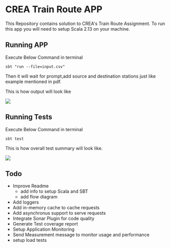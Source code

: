 CREA Train Route APP
==========================

This Repository contains solution to CREA's Train Route Assignment.
To run this app you will need to setup Scala 2.13 on your machine.

Running APP
----------
Execute Below Command in terminal

```sbt "run --file=input.csv"```

Then it will wait for prompt,add source and destination stations just like example mentioned in pdf.

This is how output will look like

![](output.png)

Running Tests
----------
Execute Below Command in terminal

```sbt test```

This is how overall test summary will look like.

![](test-summary.png)

Todo
----------
- Improve Readme 
    - add info to setup Scala and SBT
    - add flow diagram
- Add loggers
- Add in-memory cache to cache requests
- Add asynchronus support to serve requests
- Integrate Sonar Plugin for code quality
- Generate Test coverage report
- Setup Application Monitoring
- Send Measurement message to monitor usage and performance
- setup load tests

 